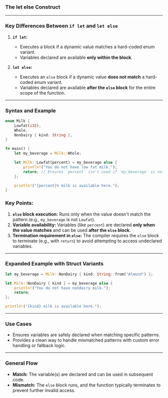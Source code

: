 ### The let else Construct

---

### Key Differences Between `if let` and `let else`
1. **`if let`:**
   - Executes a block if a dynamic value matches a hard-coded enum variant.
   - Variables declared are available **only within the block**.

2. **`let else`:**
   - Executes an `else` block if a dynamic value **does not match** a hard-coded enum variant.
   - Variables declared are available **after the `else` block** for the entire scope of the function.

---

### Syntax and Example
```rust
enum Milk {
    Lowfat(i32),
    Whole,
    NonDairy { kind: String },
}

fn main() {
    let my_beverage = Milk::Whole;

    let Milk::Lowfat(percent) = my_beverage else {
        println!("You do not have low fat milk.");
        return; // Ensures `percent` isn't used if `my_beverage` is not `Lowfat`.
    };

    println!("{percent}% milk is available here.");
}
```

### Key Points:
1. **`else` block execution:** Runs only when the value doesn't match the pattern (e.g., `my_beverage` is not `Lowfat`).
2. **Variable availability:** Variables (like `percent`) are declared **only when the value matches** and can be used **after the `else` block.**
3. **Termination requirement in `else`:** The compiler requires the `else` block to terminate (e.g., with `return`) to avoid attempting to access undeclared variables.

---

### Expanded Example with Struct Variants
```rust
let my_beverage = Milk::NonDairy { kind: String::from("Almond") };

let Milk::NonDairy { kind } = my_beverage else {
    println!("You do not have nondairy milk.");
    return;
};

println!("{kind} milk is available here.");
```

---

### Use Cases
- Ensures variables are safely declared when matching specific patterns.
- Provides a clean way to handle mismatched patterns with custom error handling or fallback logic.

---

### General Flow
- **Match:** The variable(s) are declared and can be used in subsequent code.
- **Mismatch:** The `else` block runs, and the function typically terminates to prevent further invalid access.

